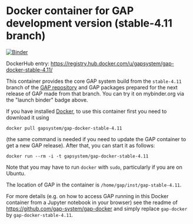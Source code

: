 # Docker container for GAP development version (stable-4.11 branch)

[![Binder](https://mybinder.org/badge.svg)](https://mybinder.org/v2/gh/gap-system/gap-docker-stable-4.11/master)

DockerHub entry: https://registry.hub.docker.com/u/gapsystem/gap-docker-stable-4.11/

This container provides the core GAP system build from the `stable-4.11` branch
of the [GAP repository](https://github.com/gap-system) and GAP packages
prepared for the next release of GAP made from that branch.
You can try it on mybinder.org via the "launch binder" badge above.

If you have installed [Docker](https://www.docker.com/), to use this
container first you need to download it using

    docker pull gapsystem/gap-docker-stable-4.11

(the same command is needed if you need to update the GAP container to get a
new GAP release). After that, you can start it as follows:

    docker run --rm -i -t gapsystem/gap-docker-stable-4.11

Note that you may have to run `docker` with `sudo`, particularly if you are
on Ubuntu.

The location of GAP in the container is `/home/gap/inst/gap-stable-4.11`.

For more details (e.g. on how to access GAP running in this Docker container from a
Jupyter notebook in your browser) see the readme of https://github.com/gap-system/gap-docker
and simply replace `gap-docker` by `gap-docker-stable-4.11`.
